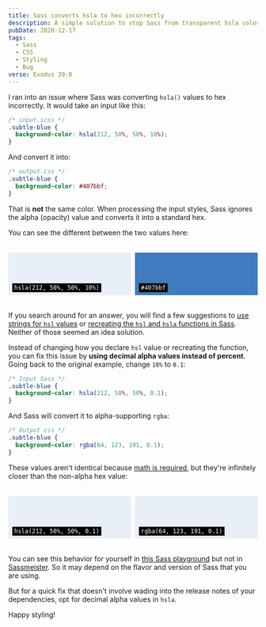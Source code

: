 ```yaml
---
title: Sass converts hsla to hex incorrectly
description: A simple solution to stop Sass from transparent hsla colors to opaque hex colors.
pubDate: 2020-12-17
tags:
  - Sass
  - CSS
  - Styling
  - Bug
verse: Exodus 39:8
---
```


I ran into an issue where Sass was converting `hsla()` values to hex incorrectly. It would take an input like this:

```css
/* input.scss */
.subtle-blue {
  background-color: hsla(212, 50%, 50%, 10%);
}
```

And convert it into:

```css
/* output.css */
.subtle-blue {
  background-color: #407bbf;
}
```

That is **not** the same color. When processing the input styles, Sass ignores the alpha (opacity) value and converts it into a standard hex.

You can see the different between the two values here:

<style>
.exs {
    display: grid;
    gap: 0.5rem;
    grid-template-columns: repeat(2, 1fr);
    margin: 2rem 0;
}
.ex {
    padding: 4rem 0.5rem 0.5rem;
}
.ex code {
    background-color: black !important;
    color: white !important;
    padding: 2px 4px;
}
</style>

<div class="exs">
    <div class="ex" style="background-color:hsla(212, 50%, 50%, 10%)">
        <code>hsla(212, 50%, 50%, 10%)</code>
    </div>
    <div class="ex" style="background-color:#407bbf;">
        <code>#407bbf</code>
    </div>
</div>

If you search around for an answer, you will find a few suggestions to [use strings for `hsl` values](https://github.com/sass/sass/issues/469#issuecomment-461675216) or [recreating the `hsl` and `hsla` functions in Sass](https://github.com/sass/sass/issues/469#issuecomment-77290544). Neither of those seemed an idea solution.

Instead of changing how you declare `hsl` value or recreating the function, you can fix this issue by **using decimal alpha values instead of percent**. Going back to the original example, change `10%` to `0.1`:

<!-- ```css/2 -->
```css
/* Input Sass */
.subtle-blue {
  background-color: hsla(212, 50%, 50%, 0.1);
}
```

And Sass will convert it to alpha-supporting `rgba`:

<!-- ```css/2 -->
```css
/* Output css */
.subtle-blue {
  background-color: rgba(64, 123, 191, 0.1);
}
```

These values aren't identical because [math is required](https://stackoverflow.com/questions/31613667/hsl-to-rgb-conversion-math), but they're infinitely closer than the non-alpha hex value:

<div class="exs">
    <div class="ex" style="background-color:hsla(212, 50%, 50%, 0.1)">
        <code>hsla(212, 50%, 50%, 0.1)</code>
    </div>
    <div class="ex" style="background-color:rgba(64, 123, 191, 0.1);">
        <code>rgba(64, 123, 191, 0.1)</code>
    </div>
</div>

You can see this behavior for yourself in [this Sass playground](https://sass.js.org/) but not in [Sassmeister](https://www.sassmeister.com/). So it may depend on the flavor and version of Sass that you are using.

But for a quick fix that doesn't involve wading into the release notes of your dependencies, opt for decimal alpha values in `hsla`.

Happy styling!
